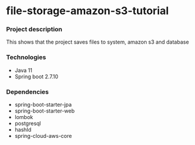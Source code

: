 # file-storage-amazon-s3-tutorial
### Project description
This shows that the project saves files to system, amazon s3 and database

### Technologies
* Java 11
* Spring boot 2.7.10

### Dependencies
* spring-boot-starter-jpa
* spring-boot-starter-web
* lombok
* postgresql
* hashId
* spring-cloud-aws-core
